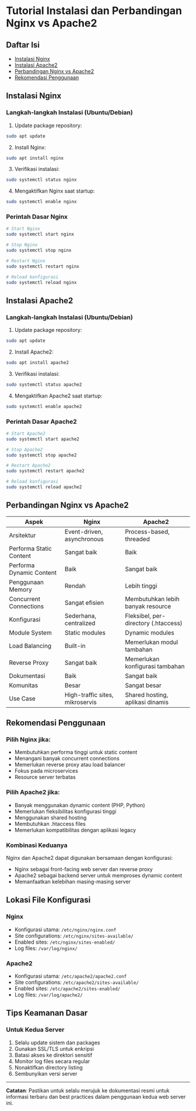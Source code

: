 # Tutorial Instalasi dan Perbandingan Nginx vs Apache2

## Daftar Isi
- [Instalasi Nginx](#instalasi-nginx)
- [Instalasi Apache2](#instalasi-apache2)
- [Perbandingan Nginx vs Apache2](#perbandingan-nginx-vs-apache2)
- [Rekomendasi Penggunaan](#rekomendasi-penggunaan)

## Instalasi Nginx

### Langkah-langkah Instalasi (Ubuntu/Debian)

1. Update package repository:
```bash
sudo apt update
```

2. Install Nginx:
```bash
sudo apt install nginx
```

3. Verifikasi instalasi:
```bash
sudo systemctl status nginx
```

4. Mengaktifkan Nginx saat startup:
```bash
sudo systemctl enable nginx
```

### Perintah Dasar Nginx
```bash
# Start Nginx
sudo systemctl start nginx

# Stop Nginx
sudo systemctl stop nginx

# Restart Nginx
sudo systemctl restart nginx

# Reload konfigurasi
sudo systemctl reload nginx
```

## Instalasi Apache2

### Langkah-langkah Instalasi (Ubuntu/Debian)

1. Update package repository:
```bash
sudo apt update
```

2. Install Apache2:
```bash
sudo apt install apache2
```

3. Verifikasi instalasi:
```bash
sudo systemctl status apache2
```

4. Mengaktifkan Apache2 saat startup:
```bash
sudo systemctl enable apache2
```

### Perintah Dasar Apache2
```bash
# Start Apache2
sudo systemctl start apache2

# Stop Apache2
sudo systemctl stop apache2

# Restart Apache2
sudo systemctl restart apache2

# Reload konfigurasi
sudo systemctl reload apache2
```

## Perbandingan Nginx vs Apache2

| Aspek | Nginx | Apache2 |
|-------|--------|---------|
| Arsitektur | Event-driven, asynchronous | Process-based, threaded |
| Performa Static Content | Sangat baik | Baik |
| Performa Dynamic Content | Baik | Sangat baik |
| Penggunaan Memory | Rendah | Lebih tinggi |
| Concurrent Connections | Sangat efisien | Membutuhkan lebih banyak resource |
| Konfigurasi | Sederhana, centralized | Fleksibel, per-directory (.htaccess) |
| Module System | Static modules | Dynamic modules |
| Load Balancing | Built-in | Memerlukan modul tambahan |
| Reverse Proxy | Sangat baik | Memerlukan konfigurasi tambahan |
| Dokumentasi | Baik | Sangat baik |
| Komunitas | Besar | Sangat besar |
| Use Case | High-traffic sites, mikroservis | Shared hosting, aplikasi dinamis |

## Rekomendasi Penggunaan

### Pilih Nginx jika:
- Membutuhkan performa tinggi untuk static content
- Menangani banyak concurrent connections
- Memerlukan reverse proxy atau load balancer
- Fokus pada microservices
- Resource server terbatas

### Pilih Apache2 jika:
- Banyak menggunakan dynamic content (PHP, Python)
- Memerlukan fleksibilitas konfigurasi tinggi
- Menggunakan shared hosting
- Membutuhkan .htaccess files
- Memerlukan kompatibilitas dengan aplikasi legacy

### Kombinasi Keduanya
Nginx dan Apache2 dapat digunakan bersamaan dengan konfigurasi:
- Nginx sebagai front-facing web server dan reverse proxy
- Apache2 sebagai backend server untuk memproses dynamic content
- Memanfaatkan kelebihan masing-masing server

## Lokasi File Konfigurasi

### Nginx
- Konfigurasi utama: `/etc/nginx/nginx.conf`
- Site configurations: `/etc/nginx/sites-available/`
- Enabled sites: `/etc/nginx/sites-enabled/`
- Log files: `/var/log/nginx/`

### Apache2
- Konfigurasi utama: `/etc/apache2/apache2.conf`
- Site configurations: `/etc/apache2/sites-available/`
- Enabled sites: `/etc/apache2/sites-enabled/`
- Log files: `/var/log/apache2/`

## Tips Keamanan Dasar

### Untuk Kedua Server
1. Selalu update sistem dan packages
2. Gunakan SSL/TLS untuk enkripsi
3. Batasi akses ke direktori sensitif
4. Monitor log files secara regular
5. Nonaktifkan directory listing
6. Sembunyikan versi server

---
**Catatan**: Pastikan untuk selalu merujuk ke dokumentasi resmi untuk informasi terbaru dan best practices dalam penggunaan kedua web server ini.